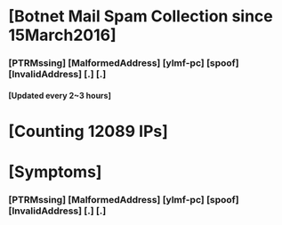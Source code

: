 # [Botnet Mail Spam Collection since 15March2016]
### [PTRMssing] [MalformedAddress] [ylmf-pc] [spoof] [InvalidAddress] [.] [.]
#### [Updated every 2~3 hours]

# [Counting 12089 IPs]

# [Symptoms] 
###   [PTRMssing] [MalformedAddress] [ylmf-pc] [spoof] [InvalidAddress] [.] [.]
